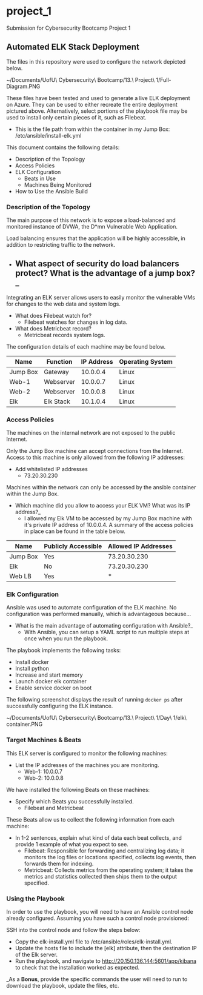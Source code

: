 # project_1
Submission for Cybersecurity Bootcamp Project 1

## Automated ELK Stack Deployment

The files in this repository were used to configure the network depicted below.

~/Documents/UofU\ Cybersecurity\ Bootcamp/13.\ Project\ 1/Full-Diagram.PNG

These files have been tested and used to generate a live ELK deployment on Azure. They can be used to either recreate the entire deployment pictured above. Alternatively, select portions of the playbook file may be used to install only certain pieces of it, such as Filebeat.

  - This is the file path from within the container in my Jump Box: /etc/ansible/install-elk.yml

This document contains the following details:
- Description of the Topology
- Access Policies
- ELK Configuration
  - Beats in Use
  - Machines Being Monitored
- How to Use the Ansible Build


### Description of the Topology

The main purpose of this network is to expose a load-balanced and monitored instance of DVWA, the D*mn Vulnerable Web Application.

Load balancing ensures that the application will be highly accessible, in addition to restricting traffic to the network.
- What aspect of security do load balancers protect? What is the advantage of a jump box?_
  - 
  
Integrating an ELK server allows users to easily monitor the vulnerable VMs for changes to the web data and system logs.
- What does Filebeat watch for?
  - Filebeat watches for changes in log data.
- What does Metricbeat record?
  - Metricbeat records system logs.

The configuration details of each machine may be found below.

| Name     | Function | IP Address | Operating System |
|----------|----------|------------|------------------|
| Jump Box | Gateway  | 10.0.0.4   | Linux            |
| Web-1    | Webserver| 10.0.0.7   | Linux            |
| Web-2    | Webserver| 10.0.0.8   | Linux            |
| Elk      | Elk Stack| 10.1.0.4   | Linux            |

### Access Policies

The machines on the internal network are not exposed to the public Internet. 

Only the Jump Box machine can accept connections from the Internet. Access to this machine is only allowed from the following IP addresses:
- Add whitelisted IP addresses
  - 73.20.30.230
  
Machines within the network can only be accessed by the ansible container within the Jump Box.
- Which machine did you allow to access your ELK VM? What was its IP address?_
  - I allowed my Elk VM to be accessed by my Jump Box machine with it's private IP address of 10.0.0.4.
A summary of the access policies in place can be found in the table below.

| Name     | Publicly Accessible | Allowed IP Addresses |
|----------|---------------------|----------------------|
| Jump Box | Yes                 | 73.20.30.230         |
| Elk      | No                  | 73.20.30.230         |
| Web LB   | Yes                 | *                    |

### Elk Configuration

Ansible was used to automate configuration of the ELK machine. No configuration was performed manually, which is advantageous because...
- What is the main advantage of automating configuration with Ansible?_
  - With Ansible, you can setup a YAML script to run multiple steps at once when you run the playbook.
  
The playbook implements the following tasks:
- Install docker
- Install python
- Increase and start memory
- Launch docker elk container
- Enable service docker on boot

The following screenshot displays the result of running `docker ps` after successfully configuring the ELK instance.

~/Documents/UofU\ Cybersecurity\ Bootcamp/13.\ Project\ 1/Day\ 1/elk\ container.PNG

### Target Machines & Beats
This ELK server is configured to monitor the following machines:
- List the IP addresses of the machines you are monitoring.
  - Web-1: 10.0.0.7 
  - Web-2: 10.0.0.8
  
We have installed the following Beats on these machines:
- Specify which Beats you successfully installed.
  - Filebeat and Metricbeat
  
These Beats allow us to collect the following information from each machine:
- In 1-2 sentences, explain what kind of data each beat collects, and provide 1 example of what you expect to see.
  - Filebeat: Responsible for forwarding and centralizing log data; it monitors the log files or locations specified, collects log events, then forwards them for indexing.
  - Metricbeat: Collects metrics from the operating system; it takes the metrics and statistics collected then ships them to the output specified.
  
### Using the Playbook
In order to use the playbook, you will need to have an Ansible control node already configured. Assuming you have such a control node provisioned: 

SSH into the control node and follow the steps below:
- Copy the elk-install.yml file to /etc/ansible/roles/elk-install.yml.
- Update the hosts file to include the [elk] attribute, then the destination IP of the Elk server.
- Run the playbook, and navigate to http://20.150.136.144:5601/app/kibana to check that the installation worked as expected.

_As a **Bonus**, provide the specific commands the user will need to run to download the playbook, update the files, etc.

